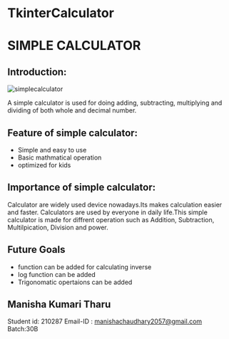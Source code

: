 # TkinterCalculator
# SIMPLE CALCULATOR
## Introduction:
![simplecalculator](https://user-images.githubusercontent.com/84695660/125594809-4c6b4581-d531-4472-913f-7ad8651d9338.png)


A simple calculator is used for doing adding, subtracting, multiplying and dividing of both whole and decimal number.

## Feature of simple calculator:
* Simple and easy to use
* Basic mathmatical operation
* optimized for kids

## Importance of simple calculator:
Calculator are widely used device nowadays.Its makes calculation easier and faster. Calculators are used by everyone in daily life.This simple calculator is made for diffrent  operation such as Addition, Subtraction, Multilpication, Division and power. 

## Future Goals
* function can be added for calculating inverse
* log function can be added
* Trigonomatic opertaions can be added


## Manisha Kumari Tharu 
 Student id: 210287
 Email-ID : manishachaudhary2057@gmail.com
 Batch:30B
